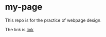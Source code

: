 # my-page

This repo is for the practice of webpage design.

The link is [link](https://sha-huang.github.io/my-page)